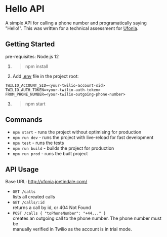 # Hello API

A simple API for calling a phone number and programatically saying "Hello!".
This was written for a technical assessment for [Ufonia](https://www.ufonia.co/).

## Getting Started

pre-requisites: Node.js 12

1. > npm install
2. Add [.env](https://github.com/motdotla/dotenv) file in the project root:

```
TWILIO_ACCOUNT_SID=<your-twilio-account-sid>
TWILIO_AUTH_TOKEN=<your-twilio-auth-token>
FROM_PHONE_NUMBER=<your-twilio-outgoing-phone-number>
```

3. > npm start

## Commands

- `npm start` - runs the project without optimising for production
- `npm run dev` - runs the project with live-reload for fast development
- `npm test` - runs the tests
- `npm run build` - builds the project for production
- `npm run prod` - runs the built project

## API Usage

Base URL: http://ufonia.joetindale.com/

- `GET /calls`  
  lists all created calls
- `GET /calls/:id`  
  returns a call by id, or 404 Not Found
- `POST /calls { "toPhoneNumber": "+44..." }`  
  creates an outgoing call to the phone number. The phone number must be  
  manually verified in Twilio as the account is in trial mode.
